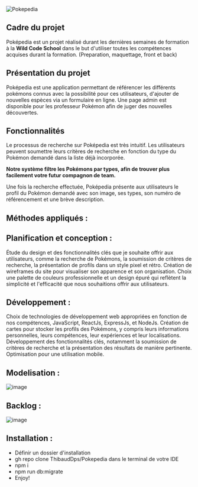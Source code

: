 ![Pokepedia](https://www.pokepedia.fr/images/thumb/e/e2/Pok%C3%A9_Ball-RS.png/200px-Pok%C3%A9_Ball-RS.png)





## Cadre du projet
Poképedia est un projet réalisé durant les dernières semaines de formation à la **Wild Code School** dans le but d'utiliser toutes les compétences acquises durant la formation. (Preparation, maquettage, front et back)

## Présentation du projet

Poképedia est une application permettant de référencer les différents pokémons connus avec la possibilité pour ces utilisateurs, d'ajouter de nouvelles espèces via un formulaire en ligne.
Une page admin est disponible pour les professeur Pokémon afin de juger des nouvelles découvertes.

## Fonctionnalités 

Le processus de recherche sur Poképedia est très intuitif. 
Les utilisateurs peuvent soumettre leurs critères de recherche en fonction du type du Pokémon demandé dans la liste déjà incorporée. 

**Notre système filtre les Pokémons par types, afin de trouver plus facilement votre futur compagnon de team.**  

Une fois la recherche effectuée, Poképedia présente aux utilisateurs le profil du Pokémon demandé avec son image, ses types, son numéro de référencement et une brève description.

## Méthodes appliqués :

## Planification et conception :

Étude du design et des fonctionnalités clés que je souhaite offrir aux utilisateurs, comme la recherche de Pokémons, la soumission de critères de recherche, la présentation de profils dans un style pixel et rétro.
Création de wireframes du site pour visualiser son apparence et son organisation.
Choix une palette de couleurs professionnelle et un design épuré qui reflètent la simplicité et l'efficacité que nous souhaitions offrir aux utilisateurs.

## Développement :

Choix de technologies de développement web appropriées en fonction de nos compétences, JavaScript, ReactJs, ExpressJs, et NodeJs.
Création de cartes pour stocker les profils des Pokémons, y compris leurs informations personnelles, leurs compétences, leur expériences et leur localisations.
Développement des fonctionnalités clés, notamment la soumission de critères de recherche et la présentation des résultats de manière pertinente.
Optimisation pour une utilisation mobile.

## Modelisation : 

![image](https://github.com/ThibaudDps/Pokepedia/assets/124290694/037a4e25-83dd-4367-a30c-c3e7b7c7546d)


## Backlog : 

![image](https://github.com/ThibaudDps/Pokepedia/assets/124290694/f64aa662-989f-48bd-8210-8b6aa8fd0e6b)



## Installation : 

- Définir un dossier d'installation
- gh repo clone ThibaudDps/Pokepedia dans le terminal de votre IDE
- npm i
- npm run db:migrate
- Enjoy!

